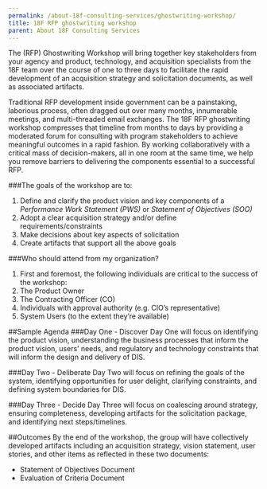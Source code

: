 ```yaml
---
permalink: /about-18f-consulting-services/ghostwriting-workshop/
title: 18F RFP ghostwriting workshop
parent: About 18F Consulting Services
---
```

The (RFP) Ghostwriting Workshop will bring together key stakeholders from your agency and product, technology,
and acquisition specialists from the 18F team over the course of one to three days to facilitate the rapid development 
of an acquisition strategy and solicitation documents, as well as associated artifacts.

Traditional RFP development inside government can be a painstaking, laborious process, often dragged out over many months,
innumerable meetings, and multi-threaded email exchanges. The 18F RFP ghostwriting workshop compresses that timeline from 
months to days by providing a moderated forum for consulting with program stakeholders to achieve meaningful outcomes in a 
rapid fashion. By working collaboratively with a critical mass of decision-makers, all in one room at the same time, we help 
you remove barriers to delivering the components essential to a successful RFP.

###The goals of the workshop are to:
1. Define and clarify the product vision and key components of a *Performance Work Statement (PWS)* or *Statement of Objectives (SOO)*
2. Adopt a clear acquisition strategy and/or define requirements/constraints
3. Make decisions about key aspects of solicitation
4. Create artifacts that support all the above goals

###Who should attend from my organization?
1. First and foremost, the following individuals are critical to the success of the workshop: 
2. The Product Owner
3. The Contracting Officer (CO)
4. Individuals with approval authority (e.g. CIO’s representative)
5. System Users (to the extent they’re available)

##Sample Agenda
###Day One - Discover
Day One will focus on identifying the product vision, understanding the business processes that inform the product vision, users’ needs, and regulatory and technology constraints that will inform the design and delivery of DIS.

###Day Two - Deliberate
Day Two will focus on refining the goals of the system, identifying opportunities for user delight, clarifying constraints, and defining system boundaries for DIS. 

###Day Three - Decide
Day Three will focus on coalescing around strategy, ensuring completeness, developing artifacts for the solicitation package, and identifying next steps/timelines. 

##Outcomes
By the end of the workshop, the group will have collectively developed artifacts including an acquisition strategy, vision statement, user stories, and other items as reflected in these two documents:

- Statement of Objectives Document
- Evaluation of Criteria Document
